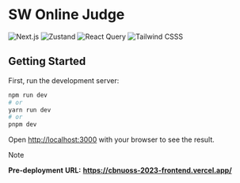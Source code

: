 # SW Online Judge

<p>
  <img alt="Next.js" src="https://img.shields.io/badge/Next.js-20232A?style=flat&logo=next.js&logoColor=fff&labelColor=grey&color=000"/>  
  <img alt="Zustand" src="https://img.shields.io/badge/🐻 Zustand-eee.svg?&style=flat-square&logo=&logoColor=white"/>
  <img alt="React Query" src="https://img.shields.io/badge/React Query-20232A?style=flat&logo=react&logoColor=fff&labelColor=grey&color=FF4154"/>
  <img alt="Tailwind CSSS" src="https://img.shields.io/badge/Tailwind CSS-20232A?style=flat&logo=tailwindcss&logoColor=fff&labelColor=grey&color=06B6D4"/>
</p>

## Getting Started

First, run the development server:

```bash
npm run dev
# or
yarn run dev
# or
pnpm dev
```

Open [http://localhost:3000](http://localhost:3000) with your browser to see the result.

> [!note]
> **Pre-deployment** **URL:** **https://cbnuoss-2023-frontend.vercel.app/**
